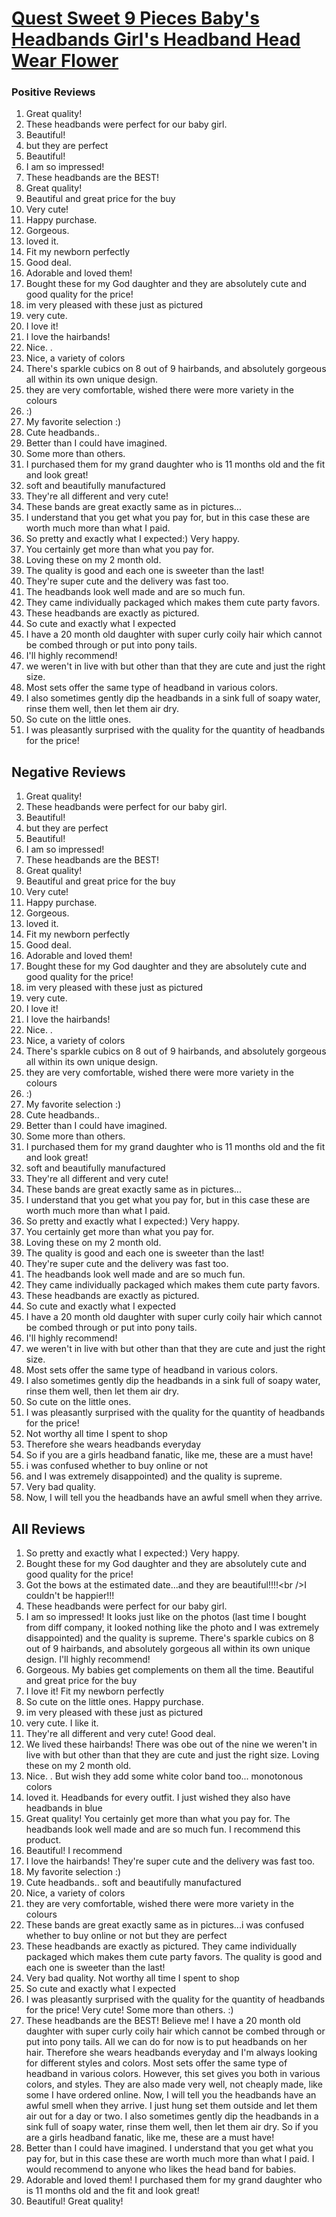 # [Quest Sweet 9 Pieces Baby&#x27;s Headbands Girl&#x27;s Headband Head Wear Flower](https://products.checkmycream.com/products/Quest-Sweet-9-Pieces-Baby&#x27;s-Headbands-Girl&#x27;s-Headband-Head-Wear-Flower.html)

### Positive Reviews

<ol>
      <li>Great quality!</li>
      <li>These headbands were perfect for our baby girl.</li>
      <li>Beautiful!</li>
      <li>but they are perfect</li>
      <li>Beautiful!</li>
      <li>I am so impressed!</li>
      <li>These headbands are the BEST!  </li>
      <li>Great quality!</li>
      <li>Beautiful and great price for the buy</li>
      <li>Very cute!</li>
      <li>Happy purchase.</li>
      <li>Gorgeous.</li>
      <li>loved it.</li>
      <li>Fit my newborn perfectly</li>
      <li>Good deal.</li>
      <li>Adorable and loved them!</li>
      <li>Bought these for my God daughter and they are absolutely cute and good quality for the price!</li>
      <li>im very pleased with these just as pictured</li>
      <li>very cute.</li>
      <li>I love it!</li>
      <li>I love the hairbands!</li>
      <li>Nice. .</li>
      <li>Nice, a variety of colors</li>
      <li>There&#x27;s sparkle cubics on 8 out of 9 hairbands, and absolutely gorgeous all within its own unique design.</li>
      <li>they are very comfortable, wished there were more variety in the colours</li>
      <li>:)</li>
      <li>My favorite selection :)</li>
      <li>Cute  headbands..</li>
      <li>Better than I could have imagined.</li>
      <li>Some more than others.</li>
      <li>I purchased them for my grand daughter who is 11 months old and the fit and look great!</li>
      <li>soft and beautifully manufactured</li>
      <li>They&#x27;re all different and very cute!</li>
      <li>These bands are great exactly same as in pictures...</li>
      <li>I understand that you get what you pay for, but in this case these are worth much more than what I paid.</li>
      <li>So pretty and exactly what I expected:) Very happy.</li>
      <li>You certainly get more than what you pay for.</li>
      <li>Loving these on my 2 month old.</li>
      <li>The quality is good and each one is sweeter than the last!</li>
      <li>They&#x27;re super cute and the delivery was fast too.</li>
      <li>The headbands look well made and are so much fun.</li>
      <li>They came individually packaged which makes them cute party favors.  </li>
      <li>These headbands are exactly as pictured.  </li>
      <li>So cute and exactly what I expected</li>
      <li>I have a 20 month old daughter with super curly coily hair which cannot be combed through or put into pony tails.  </li>
      <li>I&#x27;ll highly recommend!</li>
      <li>we weren&#x27;t in live with but other than that they are cute and just the right size.  </li>
      <li>Most sets offer the same type of headband in various colors.  </li>
      <li>I also sometimes gently dip the headbands in a sink full of soapy water, rinse them well, then let them air dry.</li>
      <li>So cute on the little ones.</li>
      <li>I was pleasantly surprised with the quality for the quantity of headbands for the price!</li>
</ol>


<h2>Negative Reviews</h2>
<ol>
<li> Great quality!</li>
<li> These headbands were perfect for our baby girl.</li>
<li> Beautiful!</li>
<li> but they are perfect</li>
<li> Beautiful!</li>
<li> I am so impressed!</li>
<li> These headbands are the BEST!  </li>
<li> Great quality!</li>
<li> Beautiful and great price for the buy</li>
<li> Very cute!</li>
<li> Happy purchase.</li>
<li> Gorgeous.</li>
<li> loved it.</li>
<li> Fit my newborn perfectly</li>
<li> Good deal.</li>
<li> Adorable and loved them!</li>
<li> Bought these for my God daughter and they are absolutely cute and good quality for the price!</li>
<li> im very pleased with these just as pictured</li>
<li> very cute.</li>
<li> I love it!</li>
<li> I love the hairbands!</li>
<li> Nice. .</li>
<li> Nice, a variety of colors</li>
<li> There&#x27;s sparkle cubics on 8 out of 9 hairbands, and absolutely gorgeous all within its own unique design.</li>
<li> they are very comfortable, wished there were more variety in the colours</li>
<li> :)</li>
<li> My favorite selection :)</li>
<li> Cute  headbands..</li>
<li> Better than I could have imagined.</li>
<li> Some more than others.</li>
<li> I purchased them for my grand daughter who is 11 months old and the fit and look great!</li>
<li> soft and beautifully manufactured</li>
<li> They&#x27;re all different and very cute!</li>
<li> These bands are great exactly same as in pictures...</li>
<li> I understand that you get what you pay for, but in this case these are worth much more than what I paid.</li>
<li> So pretty and exactly what I expected:) Very happy.</li>
<li> You certainly get more than what you pay for.</li>
<li> Loving these on my 2 month old.</li>
<li> The quality is good and each one is sweeter than the last!</li>
<li> They&#x27;re super cute and the delivery was fast too.</li>
<li> The headbands look well made and are so much fun.</li>
<li> They came individually packaged which makes them cute party favors.  </li>
<li> These headbands are exactly as pictured.  </li>
<li> So cute and exactly what I expected</li>
<li> I have a 20 month old daughter with super curly coily hair which cannot be combed through or put into pony tails.  </li>
<li> I&#x27;ll highly recommend!</li>
<li> we weren&#x27;t in live with but other than that they are cute and just the right size.  </li>
<li> Most sets offer the same type of headband in various colors.  </li>
<li> I also sometimes gently dip the headbands in a sink full of soapy water, rinse them well, then let them air dry.</li>
<li> So cute on the little ones.</li>
<li> I was pleasantly surprised with the quality for the quantity of headbands for the price!</li>
<li> Not worthy all time I spent to shop</li>
<li> Therefore she wears headbands everyday</li>
<li> So if you are a girls headband fanatic, like me, these are a must have!</li>
<li> i was confused whether to buy online or not</li>
<li> and I was extremely disappointed) and the quality is supreme.</li>
<li> Very bad quality.</li>
<li> Now, I will tell you the headbands have an awful smell when they arrive.  </li>
</ol>

<h2>All Reviews</h2>

<ol>
    <li> So pretty and exactly what I expected:) Very happy.</li>
    <li> Bought these for my God daughter and they are absolutely cute and good quality for the price!</li>
    <li> Got the bows at the estimated date...and they are beautiful!!!!&lt;br /&gt;I couldn&#x27;t be happier!!!</li>
    <li> These headbands were perfect for our baby girl.</li>
    <li> I am so impressed! It looks just like on the photos (last time I bought from diff company, it looked nothing like the photo and I was extremely disappointed) and the quality is supreme. There&#x27;s sparkle cubics on 8 out of 9 hairbands, and absolutely gorgeous all within its own unique design. I&#x27;ll highly recommend!</li>
    <li> Gorgeous. My babies get complements on them all the time. Beautiful and great price for the buy</li>
    <li> I love it! Fit my newborn perfectly</li>
    <li> So cute on the little ones. Happy purchase.</li>
    <li> im very pleased with these just as pictured</li>
    <li> very cute. I like it.</li>
    <li> They&#x27;re all different and very cute! Good deal.</li>
    <li> We lived these hairbands! There was obe out of the nine we weren&#x27;t in live with but other than that they are cute and just the right size.  Loving these on my 2 month old.</li>
    <li> Nice. . But wish they add some white color band too... monotonous colors</li>
    <li> loved it. Headbands for every outfit. I just wished they also have headbands in blue</li>
    <li> Great quality! You certainly get more than what you pay for. The headbands look well made and are so much fun. I recommend this product.</li>
    <li> Beautiful! I recommend</li>
    <li> I love the hairbands! They&#x27;re super cute and the delivery was fast too.</li>
    <li> My favorite selection :)</li>
    <li> Cute  headbands.. soft and beautifully manufactured</li>
    <li> Nice, a variety of colors</li>
    <li> they are very comfortable, wished there were more variety in the colours</li>
    <li> These bands are great exactly same as in pictures...i was confused whether to buy online or not but they are perfect</li>
    <li> These headbands are exactly as pictured.  They came individually packaged which makes them cute party favors.  The quality is good and each one is sweeter than the last!</li>
    <li> Very bad quality. Not worthy all time I spent to shop</li>
    <li> So cute and exactly what I expected</li>
    <li> I was pleasantly surprised with the quality for the quantity of headbands for the price! Very cute! Some more than others. :)</li>
    <li> These headbands are the BEST!  Believe me!  I have a 20 month old daughter with super curly coily hair which cannot be combed through or put into pony tails.  All we can do for now is to put headbands on her hair.  Therefore she wears headbands everyday and I&#x27;m always looking for different styles and colors.  Most sets offer the same type of headband in various colors.  However, this set gives you both in various colors, and styles.  They are also made very well, not cheaply made, like some I have ordered online. Now, I will tell you the headbands have an awful smell when they arrive.  I just hung set them outside and let them air out for a day or two.  I also sometimes gently dip the headbands in a sink full of soapy water, rinse them well, then let them air dry. So if you are a girls headband fanatic, like me, these are a must have!</li>
    <li> Better than I could have imagined. I understand that you get what you pay for, but in this case these are worth much more than what I paid. I would recommend to anyone who likes the head band for babies.</li>
    <li> Adorable and loved them! I purchased them for my grand daughter who is 11 months old and the fit and look great!</li>
    <li> Beautiful! Great quality!</li>
</ol>




